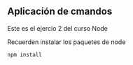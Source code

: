 ## Aplicación de cmandos

Este es el ejercio 2 del curso Node


Recuerden instalar los paquetes de node

```
npm install
```